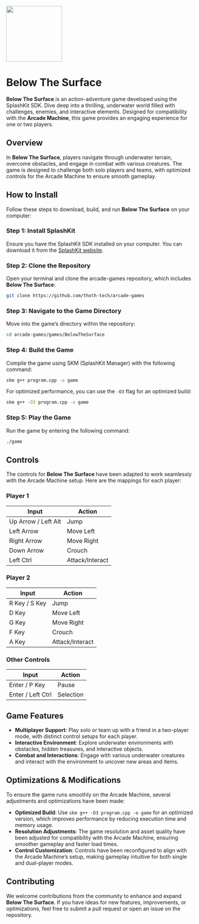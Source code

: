 <p align="left">
    <img width="150px" src="https://github.com/thoth-tech/.github/blob/main/images/splashkit.png"/>
</p>

# Below The Surface

**Below The Surface** is an action-adventure game developed using the SplashKit SDK. Dive deep into a thrilling, underwater world filled with challenges, enemies, and interactive elements. Designed for compatibility with the **Arcade Machine**, this game provides an engaging experience for one or two players.

## Overview

In **Below The Surface**, players navigate through underwater terrain, overcome obstacles, and engage in combat with various creatures. The game is designed to challenge both solo players and teams, with optimized controls for the Arcade Machine to ensure smooth gameplay.

## How to Install

Follow these steps to download, build, and run **Below The Surface** on your computer:

### Step 1: Install SplashKit

Ensure you have the SplashKit SDK installed on your computer. You can download it from the [SplashKit website](https://www.splashkit.io/installation).

### Step 2: Clone the Repository

Open your terminal and clone the arcade-games repository, which includes **Below The Surface**:

```bash
git clone https://github.com/thoth-tech/arcade-games
```

### Step 3: Navigate to the Game Directory

Move into the game’s directory within the repository:

```bash
cd arcade-games/games/BelowTheSurface
```

### Step 4: Build the Game

Compile the game using SKM (SplashKit Manager) with the following command:

```bash
skm g++ program.cpp -o game
```

For optimized performance, you can use the `-O3` flag for an optimized build:

```bash
skm g++ -O3 program.cpp -o game
```

### Step 5: Play the Game

Run the game by entering the following command:

```bash
./game
```

## Controls

The controls for **Below The Surface** have been adapted to work seamlessly with the Arcade Machine setup. Here are the mappings for each player:

### Player 1

| Input                | Action             |
|----------------------|--------------------|
| Up Arrow / Left Alt  | Jump               |
| Left Arrow           | Move Left          |
| Right Arrow          | Move Right         |
| Down Arrow           | Crouch             |
| Left Ctrl            | Attack/Interact    |

### Player 2

| Input                | Action             |
|----------------------|--------------------|
| R Key / S Key        | Jump               |
| D Key                | Move Left          |
| G Key                | Move Right         |
| F Key                | Crouch             |
| A Key                | Attack/Interact    |

### Other Controls

| Input               | Action             |
|---------------------|--------------------|
| Enter / P Key       | Pause              |
| Enter / Left Ctrl   | Selection          |

## Game Features

- **Multiplayer Support**: Play solo or team up with a friend in a two-player mode, with distinct control setups for each player.
- **Interactive Environment**: Explore underwater environments with obstacles, hidden treasures, and interactive objects.
- **Combat and Interactions**: Engage with various underwater creatures and interact with the environment to uncover new areas and items.

## Optimizations & Modifications

To ensure the game runs smoothly on the Arcade Machine, several adjustments and optimizations have been made:

- **Optimized Build**: Use `skm g++ -O3 program.cpp -o game` for an optimized version, which improves performance by reducing execution time and memory usage.
- **Resolution Adjustments**: The game resolution and asset quality have been adjusted for compatibility with the Arcade Machine, ensuring smoother gameplay and faster load times.
- **Control Customization**: Controls have been reconfigured to align with the Arcade Machine’s setup, making gameplay intuitive for both single and dual-player modes.

## Contributing

We welcome contributions from the community to enhance and expand **Below The Surface**. If you have ideas for new features, improvements, or optimizations, feel free to submit a pull request or open an issue on the repository.
